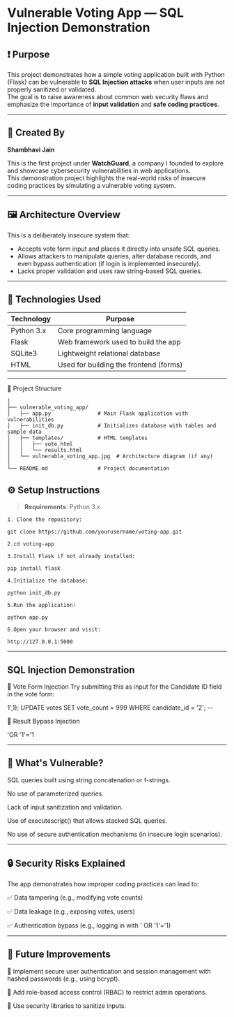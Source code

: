 # Vulnerable Voting App — SQL Injection Demonstration

## ❗ Purpose

This project demonstrates how a simple voting application built with Python (Flask) can be vulnerable to **SQL Injection attacks** when user inputs are not properly sanitized or validated.  
The goal is to raise awareness about common web security flaws and emphasize the importance of **input validation** and **safe coding practices**.

---

## 👤 Created By

**Shambhavi Jain**

This is the first project under **WatchGuard**, a company I founded to explore and showcase cybersecurity vulnerabilities in web applications.  
This demonstration project highlights the real-world risks of insecure coding practices by simulating a vulnerable voting system.

---

## 🖼️ Architecture Overview

This is a deliberately insecure system that:

- Accepts vote form input and places it directly into unsafe SQL queries.
- Allows attackers to manipulate queries, alter database records, and even bypass authentication (if login is implemented insecurely).
- Lacks proper validation and uses raw string-based SQL queries.

---

## 🧰 Technologies Used

| Technology | Purpose                                |
|------------|----------------------------------------|
| Python 3.x | Core programming language              |
| Flask      | Web framework used to build the app    |
| SQLite3    | Lightweight relational database        |
| HTML       | Used for building the frontend (forms) |

---

📁 Project Structure

```plaintext
│
├── vulnerable_voting_app/
│   ├── app.py               # Main Flask application with vulnerabilities
│   ├── init_db.py           # Initializes database with tables and sample data
│   ├── templates/           # HTML templates
│   │   ├── vote.html
│   │   └── results.html
│   └── vulnerable_voting_app.jpg  # Architecture diagram (if any)
│
└── README.md                # Project documentation

```

## ⚙️ Setup Instructions

> **Requirements**: Python 3.x
```
1. Clone the repository:

git clone https://github.com/yourusername/voting-app.git

2.cd voting-app

3.Install Flask if not already installed:

pip install flask

4.Initialize the database:

python init_db.py

5.Run the application:

python app.py

6.Open your browser and visit:

http://127.0.0.1:5000
```
---

## SQL Injection Demonstration
📝 Vote Form Injection
Try submitting this as input for the Candidate ID field in the vote form:

1',1); UPDATE votes SET vote_count = 999 WHERE candidate_id = '2'; --

🔐 Result Bypass Injection

'OR '1'='1

---

## 🧱 What's Vulnerable?
SQL queries built using string concatenation or f-strings.

No use of parameterized queries.

Lack of input sanitization and validation.

Use of executescript() that allows stacked SQL queries.

No use of secure authentication mechanisms (in insecure login scenarios).

---

## 🔒 Security Risks Explained
The app demonstrates how improper coding practices can lead to:

✅ Data tampering (e.g., modifying vote counts)

✅ Data leakage (e.g., exposing votes, users)

✅ Authentication bypass (e.g., logging in with ' OR '1'='1)

---

## 🔮 Future Improvements
🔐 Implement secure user authentication and session management with hashed passwords (e.g., using bcrypt).

👥 Add role-based access control (RBAC) to restrict admin operations.

🧼 Use security libraries to sanitize inputs.
